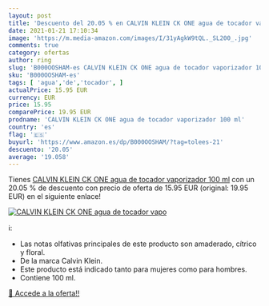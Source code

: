 ```yaml
---
layout: post
title: 'Descuento del 20.05 % en CALVIN KLEIN CK ONE agua de tocador vapo'
date: 2021-01-21 17:10:34
image: 'https://m.media-amazon.com/images/I/31yAgkW9tQL._SL200_.jpg'
comments: true
category: ofertas
author: ring
slug: 'B000OOSHAM-es CALVIN KLEIN CK ONE agua de tocador vaporizador 100 ml'
sku: 'B000OOSHAM-es'
tags: [ 'agua','de','tocador', ]
actualPrice: 15.95 EUR
currency: EUR
price: 15.95
comparePrice: 19.95 EUR
prodname: 'CALVIN KLEIN CK ONE agua de tocador vaporizador 100 ml'
country: 'es'
flag: '🇪🇸'
buyurl: 'https://www.amazon.es/dp/B000OOSHAM/?tag=tolees-21'
descuento: '20.05'
average: '19.058'
---
```


Tienes [CALVIN KLEIN CK ONE agua de tocador vaporizador 100 ml](https://www.amazon.es/dp/B000OOSHAM/?tag=tolees-21) con un 20.05 % de descuento con precio de oferta de 15.95 EUR (original: 19.95 EUR) en el siguiente enlace!

[![CALVIN KLEIN CK ONE agua de tocador vapo](https://m.media-amazon.com/images/I/31yAgkW9tQL._SL200_.jpg)](https://www.amazon.es/dp/B000OOSHAM/?tag=tolees-21)

ℹ️:

- Las notas olfativas principales de este producto son amaderado, cítrico y floral.
- De la marca Calvin Klein.
- Este producto está indicado tanto para mujeres como para hombres.
- Contiene 100 ml.

[🛒 Accede a la oferta!!](https://www.amazon.es/dp/B000OOSHAM/?tag=tolees-21)
